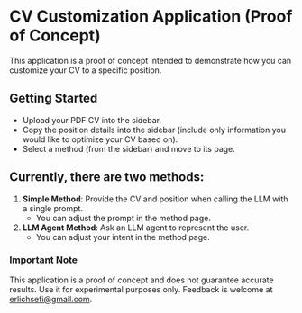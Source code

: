 # CV Customization Application (Proof of Concept)

This application is a proof of concept intended to demonstrate how you can customize your CV to a specific position.

## Getting Started
- Upload your PDF CV into the sidebar.
- Copy the position details into the sidebar (include only information you would like to optimize your CV based on).
- Select a method (from the sidebar) and move to its page.

## Currently, there are two methods:
1. **Simple Method**: Provide the CV and position when calling the LLM with a single prompt.
    - You can adjust the prompt in the method page.
2. **LLM Agent Method**: Ask an LLM agent to represent the user.
    - You can adjust your intent in the method page.

### Important Note
This application is a proof of concept and does not guarantee accurate results. Use it for experimental purposes only.
Feedback is welcome at erlichsefi@gmail.com.